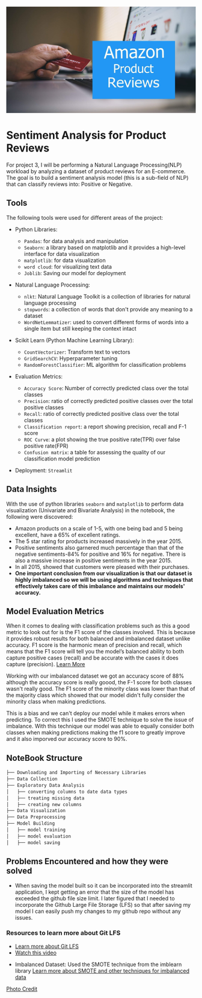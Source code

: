 ![picture](https://github.com/Odeyiany2/FLiT-Apprenticeship-Data-Science-Projects/blob/main/Project_3%20Sentiment-Analysis-for-Product-Reviews/ama.jpg)
# Sentiment Analysis for Product Reviews
For project 3, I will be performing a Natural Language Processing(NLP) workload by analyzing a dataset of product reviews for an E-commerce. 
The goal is to build a sentiment analysis model (this is a sub-field of NLP) that can classify reviews into: Positive or Negative.

## Tools 
The following tools were used for different areas of the project:
* Python Libraries:
  - `Pandas`: for data analysis and manipulation
  - `Seaborn`: a library based on matplotlib and it provides a high-level interface for data visualization
  - `matplotlib`: for data visualization
  - `word cloud`: for visualizing text data
  - `Joblib`: Saving our model for deployment
    
* Natural Language Processing:
  - `nlkt`: Natural Language Toolkit is a collection of libraries for natural language processing
  - `stopwords`: a collection of words that don't provide any meaning to a dataset
  - `WordNetLemmatizer`: used to convert different forms of words into a single item but still keeping the context intact

* Scikit Learn (Python Machine Learning Library):
  - `CountVectorizer`: Transform text to vectors
  - `GridSearchCV`: Hyperparameter tuning
  - `RandomForestClassifier`: ML algorithm for classification problems

* Evaluation Metrics:
  - `Accuracy Score`: Number of correctly predicted class over the total classes 
  - `Precision`: ratio of correctly predicted positive classes over the total positive classes
  - `Recall`: ratio of correctly predicted positive class over the total classes
  - `Classification report`: a report showing precision, recall and F-1 score 
  - `ROC Curve`: a plot showing the true positive rate(TPR) over false positive rate(FPR)
  - `Confusion matrix`: a table for assessing the quality of our classification model prediction
    
* Deployment: `Streamlit`

## Data Insights
With the use of python libraries  `seaborn` and `matplotlib` to perform data visualization (Univariate and Bivariate Analysis) in the notebook, the following were discovered:
* Amazon products on a scale of 1-5, with one being bad and 5 being excellent, have a 65% of excellent ratings.
* The 5 star rating for products increased massively in the year 2015.
* Positive sentiments also garnered much percentage than that of the negative sentiments-84% for positive and 16% for negative. There is also a massive increase in positive sentiments in the year 2015.
* In all 2015, showed that customers were pleased with their purchases.
* **One important conclusion from our visualization is that our dataset is highly imbalanced so we will be using algorithms and techniques that effectively takes care of this imbalance and maintains our models' accuracy.**

## Model Evaluation Metrics
When it comes to dealing with classification problems such as this a good metric to look out for is the F1 score of the classes involved. This is because it provides robust results for both balanced and imbalanced dataset unlike accuracy. F1 score is the harmonic mean of precision and recall, which means that the F1 score will tell you the model’s balanced ability to both capture positive cases (recall) and be accurate with the cases it does capture (precision). [Learn More](https://stephenallwright.com/good-f1-score/)

Working with our imbalanced dataset we got an accuracy score of 88% although the accuracy score is really goood, the F-1 score for both classes wasn't really good. The F1 score of the minority class was lower than that of the majority class which showed that our model didn't fully consider the minority class when making predictions.

This is a bias and we can't deploy our model while it makes errors when predicting. To correct this I used the SMOTE technique to solve the issue of imbalance. With this technique our model was able to equally consider both classes when making predictions making the f1 score to greatly improve and it also imporved our accuracy score to 90%.

## NoteBook Structure
```bash
├── Downloading and Importing of Necessary Libraries
├── Data Collection
├── Exploratory Data Analysis
│   ├── converting columns to date data types
│   ├── treating missing data
│   ├── creating new columns
├── Data Visualization
├── Data Preprocessing
├── Model Building 
│   ├── model training
│   ├── model evaluation
│   ├── model saving
```



## Problems Encountered and how they were solved
* When saving the model built so it can be incorporated into the streamlit application, I kept getting an error that the size of the model 
has exceeded the github file size limit. I later figured that I needed to incorporate the Github Large File Storage (LFS) so that after saving my model I can easily push my changes to my github repo without any issues. 
### **Resources to learn more about Git LFS**
   - [Learn more about Git LFS](https://docs.github.com/en/repositories/working-with-files/managing-large-files/configuring-git-large-file-storage)
   - [Watch this video](https://youtu.be/9HCsSD5PMSk?si=cIaGK9wcmYDp67FT)

* Imbalanced Dataset: Used the SMOTE technique from the imblearn library
[Learn more about SMOTE and other techniques for imbalanced data](https://youtu.be/JnlM4yLFNuo?si=gvGuh9j9em_EVyxa)












[Photo Credit](https://www.bing.com/images/search?view=detailV2&ccid=IcQICE%2ft&id=4B5076CC6F4537E75999D6B878141EB4DC408FD7&thid=OIP.IcQICE_tm9Ksxf_uPT-yAgHaE7&mediaurl=https%3a%2f%2f1.bp.blogspot.com%2f-MVVCz9iyaBw%2fXtNd496XO3I%2fAAAAAAAADBI%2f6fWsE4fLeHw4URtsXNZg3xLZFqjHjeSQQCLcBGAsYHQ%2fs1600%2fama.jpg&cdnurl=https%3a%2f%2fth.bing.com%2fth%2fid%2fR.21c408084fed9bd2acc5ffee3d3fb202%3frik%3d149A3LQeFHi41g%26pid%3dImgRaw%26r%3d0&exph=1066&expw=1600&q=amazon+product+reviews+image&simid=608046749928927547&FORM=IRPRST&ck=CF742F167864E3F4FB4B60C8ACA61E97&selectedIndex=0&itb=0&idpp=overlayview&ajaxhist=0&ajaxserp=0)
